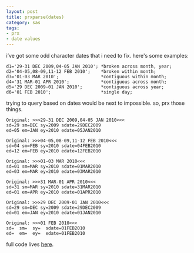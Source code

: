 ```yaml
---
layout: post
title: prxparse(dates)
category: sas
tags:
- prx
- date values
---
```


i’ve got some odd character dates that i need to fix. here's some examples:

    d1='29-31 DEC 2009,04-05 JAN 2010'; *broken across month, year;
    d2='04-05,08-09,11-12 FEB 2010';    *broken within month;
    d3='01-03 MAR 2010';                *contiguous within month;
    d4='31 MAR-01 APR 2010';            *contiguous across month;
    d5='29 DEC 2009-01 JAN 2010';       *contiguous across year;
    d6='01 FEB 2010';                   *single day;

<!--more-->

trying to query based on dates would be next to impossible. so, prx those things.

    Original: >>>29-31 DEC 2009,04-05 JAN 2010<<<
    sd=29 sm=DEC sy=2009 sdate=29DEC2009
    ed=05 em=JAN ey=2010 edate=05JAN2010

    Original: >>>04-05,08-09,11-12 FEB 2010<<<
    sd=04 sm=FEB sy=2010 sdate=04FEB2010
    ed=12 em=FEB ey=2010 edate=12FEB2010

    Original: >>>01-03 MAR 2010<<<
    sd=01 sm=MAR sy=2010 sdate=01MAR2010
    ed=03 em=MAR ey=2010 edate=03MAR2010

    Original: >>>31 MAR-01 APR 2010<<<
    sd=31 sm=MAR sy=2010 sdate=31MAR2010
    ed=01 em=APR ey=2010 edate=01APR2010

    Original: >>>29 DEC 2009-01 JAN 2010<<<
    sd=29 sm=DEC sy=2009 sdate=29DEC2009
    ed=01 em=JAN ey=2010 edate=01JAN2010

    Original: >>>01 FEB 2010<<<
    sd=  sm=  sy=  sdate=01FEB2010
    ed=  em=  ey=  edate=01FEB2010

full code lives [here](https://github.com/rkoopmann/sas-quatch/blob/master/google-code-files/dates.sas).